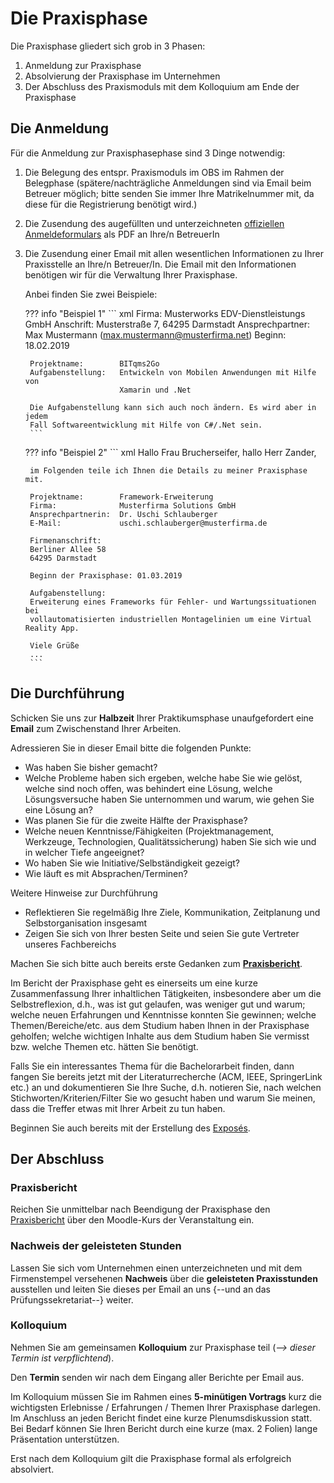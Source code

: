 # Die Praxisphase

Die Praxisphase gliedert sich grob in 3 Phasen:

1. Anmeldung zur Praxisphase 
2. Absolvierung der Praxisphase im Unternehmen
3. Der Abschluss des Praxismoduls mit dem Kolloquium am Ende der Praxisphase



## Die Anmeldung

Für die Anmeldung zur Praxisphasephase sind 3 Dinge notwendig:

1. Die Belegung des entspr. Praxismoduls im OBS im Rahmen der Belegphase (spätere/nachträgliche Anmeldungen sind via Email beim Betreuer möglich; bitte senden Sie immer Ihre Matrikelnummer mit, da diese für die Registrierung benötigt wird.)
2. Die Zusendung des augefüllten und unterzeichneten [offiziellen Anmeldeformulars](https://fbi.h-da.de/fileadmin/Group_Dekanat/Dokumente/Fachbereich/Gremien/Group_Pruefungsausschuss/Formulare/Studenten/2023-01_Anmeldung_01_Praxisphase.pdf) als PDF an Ihre/n BetreuerIn
3. Die Zusendung einer Email mit allen wesentlichen Informationen zu Ihrer Praxisstelle an Ihre/n Betreuer/In. Die Email mit den Informationen benötigen wir für die Verwaltung Ihrer Praxisphase.

    Anbei finden Sie zwei Beispiele:

    ??? info "Beispiel 1"
        ``` xml
        Firma:              Musterworks EDV-Dienstleistungs GmbH
        Anschrift:          Musterstraße 7, 64295 Darmstadt
        Ansprechpartner:    Max Mustermann (max.mustermann@musterfirma.net)
        Beginn:             18.02.2019
        
        Projektname:        BITqms2Go
        Aufgabenstellung:   Entwickeln von Mobilen Anwendungen mit Hilfe von 
                            Xamarin und .Net
        
        Die Aufgabenstellung kann sich auch noch ändern. Es wird aber in jedem 
        Fall Softwareentwicklung mit Hilfe von C#/.Net sein.
        ```

    ??? info "Beispiel 2" 
        ``` xml
        Hallo Frau Brucherseifer,
        hallo Herr Zander,

        im Folgenden teile ich Ihnen die Details zu meiner Praxisphase mit.

        Projektname:        Framework-Erweiterung 
        Firma:              Musterfirma Solutions GmbH
        Ansprechpartnerin:  Dr. Uschi Schlauberger
        E-Mail:             uschi.schlauberger@musterfirma.de

        Firmenanschrift: 
        Berliner Allee 58
        64295 Darmstadt

        Beginn der Praxisphase: 01.03.2019

        Aufgabenstellung: 
        Erweiterung eines Frameworks für Fehler- und Wartungssituationen bei 
        vollautomatisierten industriellen Montagelinien um eine Virtual Reality App.

        Viele Grüße
        ...
        ```


## Die Durchführung

Schicken Sie uns zur **Halbzeit** Ihrer Praktikumsphase unaufgefordert eine **Email** zum Zwischenstand Ihrer Arbeiten.

Adressieren Sie in dieser Email bitte die folgenden Punkte:

* Was haben Sie bisher gemacht?
* Welche Probleme haben sich ergeben, welche habe Sie wie gelöst, welche sind noch offen, was behindert eine Lösung, welche Lösungsversuche haben Sie unternommen und warum, wie gehen Sie eine Lösung an?
* Was planen Sie für die zweite Hälfte der Praxisphase?
* Welche neuen Kenntnisse/Fähigkeiten (Projektmanagement, Werkzeuge, Technologien, Qualitätssicherung) haben Sie sich wie und in welcher Tiefe angeeignet?
* Wo haben Sie wie Initiative/Selbständigkeit gezeigt?
* Wie läuft es mit Absprachen/Terminen?


Weitere Hinweise zur Durchführung

* Reflektieren Sie regelmäßig Ihre Ziele, Kommunikation, Zeitplanung und Selbstorganisation insgesamt
* Zeigen Sie sich von Ihrer besten Seite und seien Sie gute Vertreter unseres Fachbereichs

Machen Sie sich bitte auch bereits erste Gedanken zum [**Praxisbericht**](./bericht.md).

Im Bericht der Praxisphase geht es einerseits um eine kurze Zusammenfassung Ihrer inhaltlichen Tätigkeiten, insbesondere aber um die Selbstreflexion, d.h., was ist gut gelaufen, was weniger gut und warum; welche neuen Erfahrungen und Kenntnisse konnten Sie gewinnen; welche Themen/Bereiche/etc. aus dem Studium haben Ihnen in der Praxisphase geholfen; welche wichtigen Inhalte aus dem Studium haben Sie vermisst bzw. welche Themen etc. hätten Sie benötigt.   

Falls Sie ein interessantes Thema für die Bachelorarbeit finden, dann fangen Sie bereits jetzt mit der Literaturrecherche (ACM, IEEE, SpringerLink etc.) an und dokumentieren Sie Ihre Suche, d.h. notieren Sie, nach welchen Stichworten/Kriterien/Filter Sie wo gesucht haben und warum Sie meinen, dass die Treffer etwas mit Ihrer Arbeit zu tun haben. 

Beginnen Sie auch bereits mit der Erstellung des [Exposés](./expose.md).


## Der Abschluss

### Praxisbericht
Reichen Sie unmittelbar nach Beendigung der Praxisphase den [Praxisbericht](./bericht.md) über den Moodle-Kurs der Veranstaltung ein.

### Nachweis der geleisteten Stunden
Lassen Sie sich vom Unternehmen einen unterzeichneten und mit dem Firmenstempel versehenen **Nachweis** über die **geleisteten Praxisstunden** ausstellen und leiten Sie dieses per Email an uns {--und an das Prüfungssekretariat--} weiter.

### Kolloquium
Nehmen Sie am gemeinsamen **Kolloquium** zur Praxisphase teil (_--> dieser Termin ist verpflichtend_). 

Den **Termin** senden wir nach dem Eingang aller Berichte per Email aus. 

Im Kolloquium müssen Sie im Rahmen eines **5-minütigen Vortrags** kurz die wichtigsten Erlebnisse / Erfahrungen / Themen Ihrer Praxisphase darlegen. Im Anschluss an jeden Bericht findet eine kurze Plenumsdiskussion statt. Bei Bedarf können Sie Ihren Bericht durch eine kurze (max. 2 Folien) lange Präsentation unterstützen. 

Erst nach dem Kolloquium gilt die Praxisphase formal als erfolgreich absolviert.


